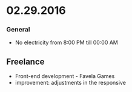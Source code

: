# 02.29.2016

### General

 - No electricity from 8:00 PM till 00:00 AM

## Freelance

 - Front-end development - Favela Games
  - improvement: adjustments in the responsive
